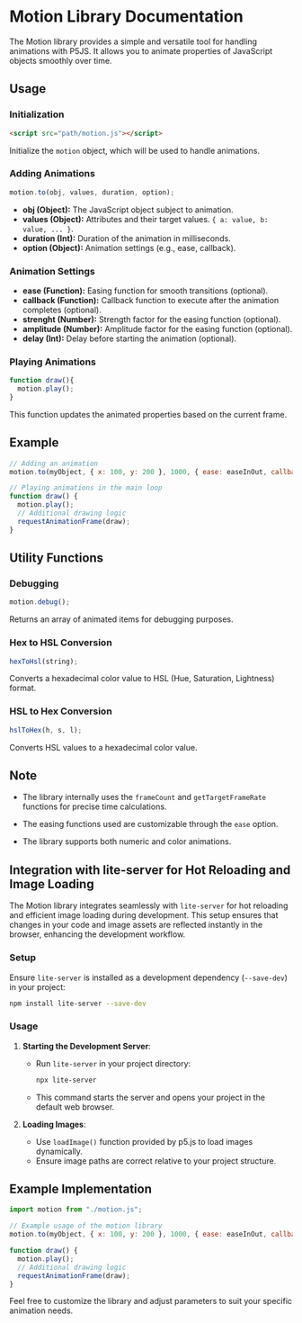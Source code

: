 # Motion Library Documentation

The Motion library provides a simple and versatile tool for handling animations with P5JS. It allows you to animate properties of JavaScript objects smoothly over time.

## Usage

### Initialization

```html
<script src="path/motion.js"></script>
```

Initialize the `motion` object, which will be used to handle animations.

### Adding Animations

```javascript
motion.to(obj, values, duration, option);
```

- **obj (Object):** The JavaScript object subject to animation.
- **values (Object):** Attributes and their target values. `{ a: value, b: value, ... }`.
- **duration (Int):** Duration of the animation in milliseconds.
- **option (Object):** Animation settings (e.g., ease, callback).

### Animation Settings

- **ease (Function):** Easing function for smooth transitions (optional).
- **callback (Function):** Callback function to execute after the animation completes (optional).
- **strenght (Number):** Strength factor for the easing function (optional).
- **amplitude (Number):** Amplitude factor for the easing function (optional).
- **delay (Int):** Delay before starting the animation (optional).

### Playing Animations

```javascript
function draw(){
  motion.play();
}
```

This function updates the animated properties based on the current frame.

## Example

```javascript
// Adding an animation
motion.to(myObject, { x: 100, y: 200 }, 1000, { ease: easeInOut, callback: onAnimationComplete });

// Playing animations in the main loop
function draw() {
  motion.play();
  // Additional drawing logic
  requestAnimationFrame(draw);
}
```

## Utility Functions

### Debugging

```javascript
motion.debug();
```

Returns an array of animated items for debugging purposes.

### Hex to HSL Conversion

```javascript
hexToHsl(string);
```

Converts a hexadecimal color value to HSL (Hue, Saturation, Lightness) format.

### HSL to Hex Conversion

```javascript
hslToHex(h, s, l);
```

Converts HSL values to a hexadecimal color value.

## Note

- The library internally uses the `frameCount` and `getTargetFrameRate` functions for precise time calculations.

- The easing functions used are customizable through the `ease` option.

- The library supports both numeric and color animations.

## Integration with lite-server for Hot Reloading and Image Loading

The Motion library integrates seamlessly with `lite-server` for hot reloading and efficient image loading during development. This setup ensures that changes in your code and image assets are reflected instantly in the browser, enhancing the development workflow.

### Setup

Ensure `lite-server` is installed as a development dependency (`--save-dev`) in your project:

```bash
npm install lite-server --save-dev
```

### Usage

1. **Starting the Development Server**:
   - Run `lite-server` in your project directory:
     ```bash
     npx lite-server
     ```
   - This command starts the server and opens your project in the default web browser.

2. **Loading Images**:
   - Use `loadImage()` function provided by p5.js to load images dynamically.
   - Ensure image paths are correct relative to your project structure.


## Example Implementation

```javascript
import motion from "./motion.js";

// Example usage of the motion library
motion.to(myObject, { x: 100, y: 200 }, 1000, { ease: easeInOut, callback: onAnimationComplete });

function draw() {
  motion.play();
  // Additional drawing logic
  requestAnimationFrame(draw);
}
```

Feel free to customize the library and adjust parameters to suit your specific animation needs.